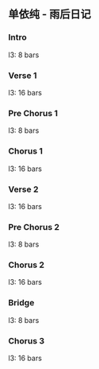 ---
---

## 单依纯 - 雨后日记

### Intro

l3: 8 bars

### Verse 1

l3: 16 bars

### Pre Chorus 1

l3: 8 bars

### Chorus 1

l3: 16 bars

### Verse 2

l3: 16 bars

### Pre Chorus 2

l3: 8 bars

### Chorus 2

l3: 16 bars

### Bridge

l3: 8 bars

### Chorus 3

l3: 16 bars
